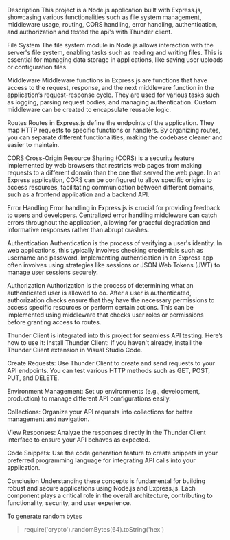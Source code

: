 Description
This project is a Node.js application built with Express.js, showcasing various functionalities such as file system management, middleware usage, routing, CORS handling, error handling, authentication, and authorization and tested the api's with Thunder client.

File System
The file system module in Node.js allows interaction with the server's file system, enabling tasks such as reading and writing files. This is essential for managing data storage in applications, like saving user uploads or configuration files.

Middleware
Middleware functions in Express.js are functions that have access to the request, response, and the next middleware function in the application’s request-response cycle. They are used for various tasks such as logging, parsing request bodies, and managing authentication. Custom middleware can be created to encapsulate reusable logic.

Routes
Routes in Express.js define the endpoints of the application. They map HTTP requests to specific functions or handlers. By organizing routes, you can separate different functionalities, making the codebase cleaner and easier to maintain.

CORS
Cross-Origin Resource Sharing (CORS) is a security feature implemented by web browsers that restricts web pages from making requests to a different domain than the one that served the web page. In an Express application, CORS can be configured to allow specific origins to access resources, facilitating communication between different domains, such as a frontend application and a backend API.

Error Handling
Error handling in Express.js is crucial for providing feedback to users and developers. Centralized error handling middleware can catch errors throughout the application, allowing for graceful degradation and informative responses rather than abrupt crashes.

Authentication
Authentication is the process of verifying a user's identity. In web applications, this typically involves checking credentials such as username and password. Implementing authentication in an Express app often involves using strategies like sessions or JSON Web Tokens (JWT) to manage user sessions securely.

Authorization
Authorization is the process of determining what an authenticated user is allowed to do. After a user is authenticated, authorization checks ensure that they have the necessary permissions to access specific resources or perform certain actions. This can be implemented using middleware that checks user roles or permissions before granting access to routes.

Thunder Client is integrated into this project for seamless API testing. Here’s how to use it:
Install Thunder Client: If you haven't already, install the Thunder Client extension in Visual Studio Code.

Create Requests: Use Thunder Client to create and send requests to your API endpoints. You can test various HTTP methods such as GET, POST, PUT, and DELETE.

Environment Management: Set up environments (e.g., development, production) to manage different API configurations easily.

Collections: Organize your API requests into collections for better management and navigation.

View Responses: Analyze the responses directly in the Thunder Client interface to ensure your API behaves as expected.

Code Snippets: Use the code generation feature to create snippets in your preferred programming language for integrating API calls into your application.

Conclusion
Understanding these concepts is fundamental for building robust and secure applications using Node.js and Express.js. Each component plays a critical role in the overall architecture, contributing to functionality, security, and user experience.

To generate random bytes
> require('crypto').randomBytes(64).toString('hex')